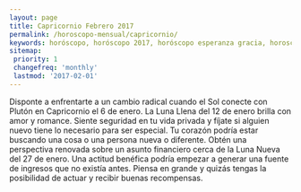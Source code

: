 ```yaml
---
layout: page
title: Capricornio Febrero 2017 
permalink: /horoscopo-mensual/capricornio/
keywords: horóscopo, horóscopo 2017, horóscopo esperanza gracia, horoscop, horóscopos gratis, horoscopo capricornio, horoscopo capricornio 2017, Tarot, Astrologia, Zodíaco, capricornio, horoscopo gratis, horoscopo del mes 
sitemap:
 priority: 1
 changefreq: 'monthly'
 lastmod: '2017-02-01'
---
```


 Disponte a enfrentarte a un cambio radical cuando el Sol conecte con Plutón en Capricornio el 6 de enero. La Luna Llena del 12 de enero brilla con amor y romance. Siente seguridad en tu vida privada y fíjate si alguien nuevo tiene lo necesario para ser especial. Tu corazón podría estar buscando una cosa o una persona nueva o diferente. Obtén una perspectiva renovada sobre un asunto financiero cerca de la Luna Nueva del 27 de enero. Una actitud benéfica podría empezar a generar una fuente de ingresos que no existía antes. Piensa en grande y quizás tengas la posibilidad de actuar y recibir buenas recompensas.
